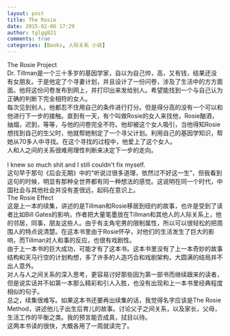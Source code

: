 ```yaml
---
layout: post
title: The Rosie
date: 2015-02-06 17:29
author: tglgg821
comments: true
categories: [Books, 人际关系 小说]
---
```

<div>The Rosie Project</div>
<div></div>
Dr. Tillman是一个三十多岁的基因学家，自以为自己帅，高，又有钱，结果还没有女朋友。于是他定了个寻妻计划，并且设计了一份问卷，涉及了生活中的方方面面。他将这份问卷发布到网上，并打印出来发给别人。希望能找到一个与自己认为正确的判断下完全相符的女人。
<div>
每次见到别人，他都忍不住用自己的条件进行打分。但是得分高的没有一个可以和他进行下一步的接触。直到有一天，有个叫做Rosie的女人来找他，Rosie酗酒，抽烟，迟到，等等，与他的问卷完全不符。他却被这个女人吸引，当他得知Rosie想找到自己的生父时，他就帮她制定了一个寻父计划。利用自己的基因学知识，帮她从70多人中寻找。在这个寻找的过程中，他爱上了这个女人。
<div>
人和人之间的关系很难用理性判断来决定下一步的走向。</div>
<div><span style="color: #332d21; font-family: 'Hiragino Sans GB', 'Microsoft YaHei', 'WenQuanYi Micro Hei', sans-serif;"> </span></div>
<div>I knew so much shit and I still couldn't fix myself.</div>
<div></div>
<div>这句早于那句《后会无期》中的“听说过很多道理，依然过不好这一生”，但我看到这句的时候，明显有那种全世界都有同一种想法的感觉。这说明在同一个时代，中国社会与其他社会并没有差很远，起码在意识上。</div>
<div></div>
<div>The Rosie Effect</div>
<div></div>
</div>
<div>这是上一本的续集，讲述的是Tillman和Rosie移居到纽约的故事，也许是受到了读者比如Bill Gates的影响，作者把大量笔墨放在Tillman和其他人的人际关系上，他的邻居，同事，朋友这些人。由于有主角宅男的限制属性，所以可以很轻松的把周围人的特点说清楚。在这本书里由于Rosie怀孕，对他们的生活发生了巨大的影响，而Tillman对人和事的反应，也很有戏剧性。</div>
<div></div>
<div>由于上一本书的巨大成功，可能才有了这本书。这本书里没有了上一本奇妙的故事结构和天马行空的计划构想，多了许多的人造巧合和戏剧架构，大圆满的结局并不出人意外。</div>
<div></div>
<div>对人与人之间关系的深入思考，更容易讨好那些因为第一部书而继续跟来的读者，但是说实话并不如第一本那么精彩和引人入胜，也没有出现和上一本书里经典程度相似的句子。</div>
<div></div>
<div>总之，续集很难写。如果这本书还要再出续集的话，我觉得名字应该是The Rosie Method，讲述他儿子出生后育儿的故事。讨论父子之间关系，以及家长，父母，生活工作的平衡之类。我的预言能否成真，拭目以待。</div>
<div></div>
<div>这两本书读的很快，大概各用了一周就读完了。</div>
